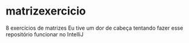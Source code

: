 # matrizexercicio
8 exercícios de matrizes
Eu tive um dor de cabeça tentando fazer esse repositório funcionar no IntelliJ
